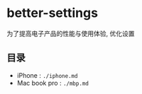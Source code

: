 # better-settings

为了提高电子产品的性能与使用体验, 优化设置

## 目录

-   iPhone : `./iphone.md`
-   Mac book pro : `./mbp.md`
